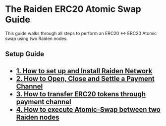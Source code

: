 <h1> The Raiden ERC20 Atomic Swap Guide </h1>

This guide walks through all steps to perform an ERC20 <-> ERC20 Atomic swap using two Raiden nodes.

<h2> Setup Guide <h2>

* [1. How to set up and Install Raiden Network](INSTALLATION.md)
* [2. How to Open, Close and Settle a Payment Channel](OpenChannel.md)
* [3. How to transfer ERC20 tokens through payment channel](TransferTokens.md)
* [4. How to execute Atomic-Swap between two Raiden nodes](AtomicSwap.md)
